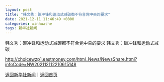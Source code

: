 ```yaml
---
layout: post
title: "韩文秀：碳冲锋和运动式减碳都不符合党中央的要求"
date: 2021-12-11 11:46:49 +0800
categories: xinhuashe
tags: 新华社新闻
---
```

韩文秀：碳冲锋和运动式减碳都不符合党中央的要求
韩文秀：碳冲锋和运动式减碳

<http://choicewzp1.eastmoney.com/html_News/NewsShare.html?infoCode=NW202112112210615148>

[返回新华社新闻](//finews.withounder.com/xinhuashe/)｜[返回首页](//finews.withounder.com/)